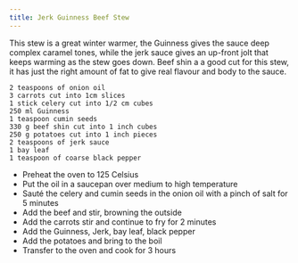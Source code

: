 ```yaml
---
title: Jerk Guinness Beef Stew
---
```


This stew is a great winter warmer, the Guinness gives the sauce deep complex caramel tones, while the jerk sauce gives an up-front jolt that keeps warming as the stew goes down. Beef shin a a good cut for this stew, it has just the right amount of fat to give real flavour and body to the sauce. 

	2 teaspoons of onion oil
	3 carrots cut into 1cm slices
	1 stick celery cut into 1/2 cm cubes
	250 ml Guinness
	1 teaspoon cumin seeds
	330 g beef shin cut into 1 inch cubes
	250 g potatoes cut into 1 inch pieces
	2 teaspoons of jerk sauce
	1 bay leaf
	1 teaspoon of coarse black pepper
	

* Preheat the oven to 125 Celsius
* Put the oil in a saucepan over medium to high temperature
* Sauté the celery and cumin seeds in the onion oil with a pinch of salt for 5 minutes
* Add the beef and stir, browning the outside
* Add the carrots stir and continue to fry for 2 minutes
* Add the Guinness, Jerk, bay leaf, black pepper
* Add the potatoes and bring to the boil
* Transfer to the oven and cook for 3 hours